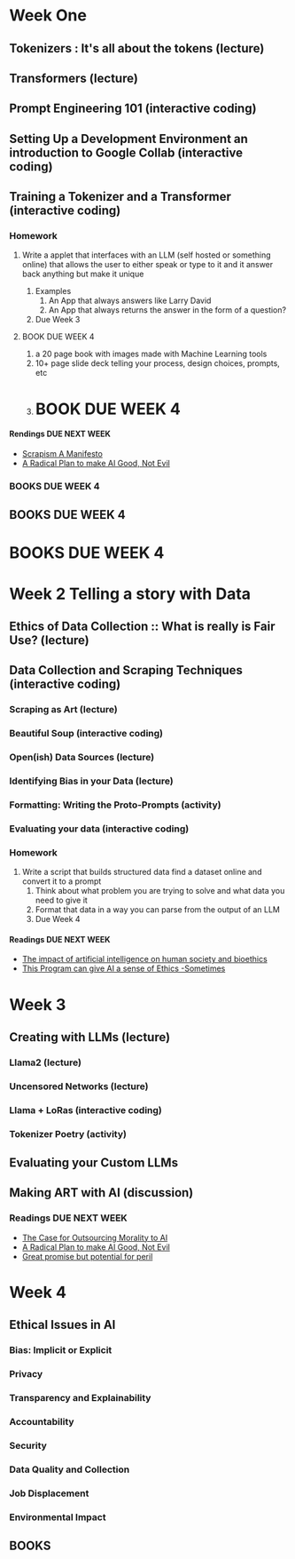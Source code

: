 # Week One
## Tokenizers : It's all about the tokens (lecture)
## Transformers (lecture)
## Prompt Engineering 101 (interactive coding)
## Setting Up a Development Environment an introduction to Google Collab (interactive coding)
## Training a Tokenizer and a Transformer (interactive coding)

### Homework
1. Write a applet that interfaces with an LLM (self hosted or something online) that allows the user to either speak or type to it and it answer back anything but make it unique
   1. Examples 
      1. An App that always answers like Larry David
      2. An App that always returns the answer in the form of a question?
   2. Due Week 3
   
2. BOOK DUE WEEK 4
   1. a 20 page book with images made with Machine Learning tools
   2. 10+ page slide deck telling your process, design choices, prompts, etc
   3. # BOOK DUE WEEK 4

#### Rendings DUE NEXT WEEK
- [Scrapism A Manifesto](./readings/Scrapism-A-Manifesto.pdf)
- [A Radical Plan to make AI Good, Not Evil](./readings/anthropic-ai-chatbots-ethics.pdf)
  
### BOOKS DUE WEEK 4
## BOOKS DUE WEEK 4
# BOOKS DUE WEEK 4

# Week 2 Telling a story with Data
## Ethics of Data Collection :: What is really is Fair Use?   (lecture)
## Data Collection and Scraping Techniques  (interactive coding)
### Scraping as Art  (lecture)
### Beautiful Soup (interactive coding)
### Open(ish) Data Sources  (lecture)
### Identifying Bias in your Data  (lecture)
### Formatting: Writing the Proto-Prompts (activity)
### Evaluating your data (interactive coding)

### Homework
1. Write a script that builds structured data find a dataset online and convert it to a prompt
   1. Think about what problem you are trying to solve and what data you need to give it
   2. Format that data in a way you can parse from the output of an LLM
   3. Due Week 4

#### Readings DUE NEXT WEEK
- [The impact of artificial intelligence on human society and bioethics](./readings/TCMJ-32-339.pdf)
- [This Program can give AI a sense of Ethics -Sometimes](./readings/program-give-ai-ethics-sometimes.pdf)

# Week 3
## Creating with LLMs (lecture)
### Llama2 (lecture)
### Uncensored Networks (lecture)
### Llama + LoRas (interactive coding)
### Tokenizer Poetry (activity)
## Evaluating your Custom LLMs
## Making ART with AI (discussion)

### Readings DUE NEXT WEEK
- [The Case for Outsourcing Morality to AI](./readings/philosophy-artificial-intelligence-responsibility-gap.pdf)
- [A Radical Plan to make AI Good, Not Evil](./readings/anthropic-ai-chatbots-ethics.pdf)
- [Great promise but potential for peril](./readings/ethical-concerns-mount-as-ai-takes-bigger-decision-making-role.pdf)

# Week 4
## Ethical Issues in AI
### Bias: Implicit or Explicit
### Privacy
### Transparency and Explainability
### Accountability
### Security
### Data Quality and Collection
### Job Displacement
### Environmental Impact
## BOOKS